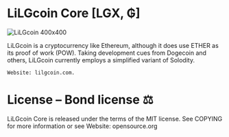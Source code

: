 # LiLGcoin Core [LGX, ₲]
![LiLGcoin 400x400](https://user-images.githubusercontent.com/84663216/120458674-15cc0880-c35d-11eb-8fd0-51a69c2d5743.jpg)


LiLGcoin is a cryptocurrency like Ethereum, although it does use ETHER as its proof of work (POW). Taking development cues from Dogecoin and others, LiLGcoin currently employs a simplified variant of Solodity.

    Website: lilgcoin.com.
    
# License – Bond license ⚖️
LiLGcoin Core is released under the terms of the MIT license. See COPYING for more information or see Website: opensource.org
